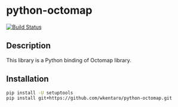 # python-octomap

[![Build Status](https://travis-ci.com/wkentaro/python-octomap.svg?branch=master)](https://travis-ci.com/wkentaro/python-octomap)

## Description

This library is a Python binding of Octomap library.

## Installation

```bash
pip install -U setuptools
pip install git+https://github.com/wkentaro/python-octomap.git
```
